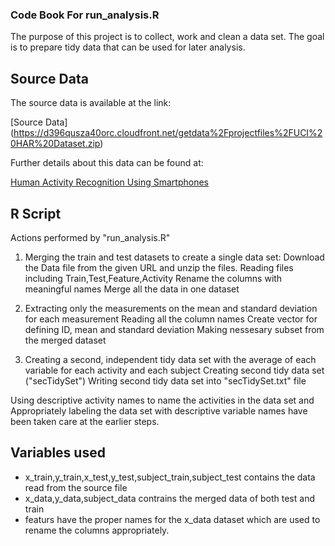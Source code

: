 ### Code Book For run_analysis.R

The purpose of this project is to collect, work and clean a data set. The goal is to prepare tidy data that can be used for later analysis.

## Source Data

The source data is available at the link:

[Source Data] (https://d396qusza40orc.cloudfront.net/getdata%2Fprojectfiles%2FUCI%20HAR%20Dataset.zip)

Further details about this data can be found at:

[Human Activity Recognition Using Smartphones](http://archive.ics.uci.edu/ml/datasets/Human+Activity+Recognition+Using+Smartphones)

## R Script

Actions performed by "run_analysis.R" 


1. Merging the train and test datasets to create a single data set:
	Download the Data file from the given URL and unzip the files.
	Reading files including Train,Test,Feature,Activity
	Rename the columns with meaningful names
	Merge all the data in one dataset

2. Extracting only the measurements on the mean and standard deviation for each measurement
	Reading all the column names
	Create vector for defining ID, mean and standard deviation
	Making nessesary subset from the merged dataset

3. Creating a second, independent tidy data set with the average of each variable for each activity and each subject
	Creating second tidy data set ("secTidySet")
	Writing second tidy data set into "secTidySet.txt" file


Using descriptive activity names to name the activities in the data set and Appropriately labeling the data set with descriptive variable names have been taken care at the earlier steps.

## Variables used

- x_train,y_train,x_test,y_test,subject_train,subject_test contains the data read from the source file
- x_data,y_data,subject_data contrains the merged data of both test and train
- featurs have the proper names for the x_data dataset which are used to rename the columns appropriately.

